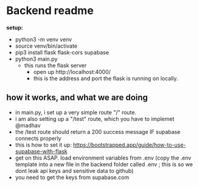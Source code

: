 # Backend readme

**setup:**

- python3 -m venv venv
- source venv/bin/activate
- pip3 install flask flask-cors supabase
- python3 main.py
  - this runs the flask server
    - open up http://localhost:4000/
    - this is the address and port the flask is running on locally.

## how it works, and what we are doing

- in main.py, i set up a very simple route "/" route.
- i am also setting up a "/test" route, which you have to implemet @madhav
- the /test route should return a 200 success message IF supabase connects properly
- this is how to set it up: https://bootstrapped.app/guide/how-to-use-supabase-with-flask
- get on this ASAP. load environment variables from .env (copy the .env template into a new file in the backend folder called .env ; this is so we dont leak api keys and sensitive data to github)
- you need to get the keys from supabase.com
